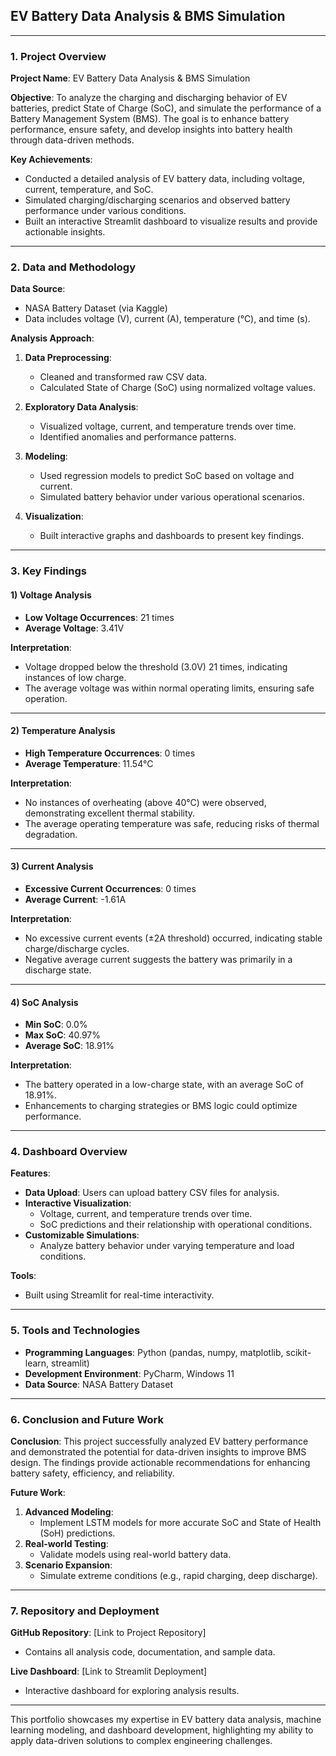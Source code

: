 ## EV Battery Data Analysis & BMS Simulation

---

### **1. Project Overview**

**Project Name**: EV Battery Data Analysis & BMS Simulation

**Objective**:
To analyze the charging and discharging behavior of EV batteries, predict State of Charge (SoC), and simulate the performance of a Battery Management System (BMS). The goal is to enhance battery performance, ensure safety, and develop insights into battery health through data-driven methods.

**Key Achievements**:
- Conducted a detailed analysis of EV battery data, including voltage, current, temperature, and SoC.
- Simulated charging/discharging scenarios and observed battery performance under various conditions.
- Built an interactive Streamlit dashboard to visualize results and provide actionable insights.

---

### **2. Data and Methodology**

**Data Source**:
- NASA Battery Dataset (via Kaggle)
- Data includes voltage (V), current (A), temperature (°C), and time (s).

**Analysis Approach**:
1. **Data Preprocessing**:
   - Cleaned and transformed raw CSV data.
   - Calculated State of Charge (SoC) using normalized voltage values.

2. **Exploratory Data Analysis**:
   - Visualized voltage, current, and temperature trends over time.
   - Identified anomalies and performance patterns.

3. **Modeling**:
   - Used regression models to predict SoC based on voltage and current.
   - Simulated battery behavior under various operational scenarios.

4. **Visualization**:
   - Built interactive graphs and dashboards to present key findings.

---

### **3. Key Findings**

#### **1) Voltage Analysis**
- **Low Voltage Occurrences**: 21 times
- **Average Voltage**: 3.41V

**Interpretation**:
- Voltage dropped below the threshold (3.0V) 21 times, indicating instances of low charge.
- The average voltage was within normal operating limits, ensuring safe operation.

---

#### **2) Temperature Analysis**
- **High Temperature Occurrences**: 0 times
- **Average Temperature**: 11.54°C

**Interpretation**:
- No instances of overheating (above 40°C) were observed, demonstrating excellent thermal stability.
- The average operating temperature was safe, reducing risks of thermal degradation.

---

#### **3) Current Analysis**
- **Excessive Current Occurrences**: 0 times
- **Average Current**: -1.61A

**Interpretation**:
- No excessive current events (±2A threshold) occurred, indicating stable charge/discharge cycles.
- Negative average current suggests the battery was primarily in a discharge state.

---

#### **4) SoC Analysis**
- **Min SoC**: 0.0%
- **Max SoC**: 40.97%
- **Average SoC**: 18.91%

**Interpretation**:
- The battery operated in a low-charge state, with an average SoC of 18.91%.
- Enhancements to charging strategies or BMS logic could optimize performance.

---

### **4. Dashboard Overview**

**Features**:
- **Data Upload**: Users can upload battery CSV files for analysis.
- **Interactive Visualization**:
  - Voltage, current, and temperature trends over time.
  - SoC predictions and their relationship with operational conditions.
- **Customizable Simulations**:
  - Analyze battery behavior under varying temperature and load conditions.

**Tools**:
- Built using Streamlit for real-time interactivity.

---

### **5. Tools and Technologies**

- **Programming Languages**: Python (pandas, numpy, matplotlib, scikit-learn, streamlit)
- **Development Environment**: PyCharm, Windows 11
- **Data Source**: NASA Battery Dataset

---

### **6. Conclusion and Future Work**

**Conclusion**:
This project successfully analyzed EV battery performance and demonstrated the potential for data-driven insights to improve BMS design. The findings provide actionable recommendations for enhancing battery safety, efficiency, and reliability.

**Future Work**:
1. **Advanced Modeling**:
   - Implement LSTM models for more accurate SoC and State of Health (SoH) predictions.
2. **Real-world Testing**:
   - Validate models using real-world battery data.
3. **Scenario Expansion**:
   - Simulate extreme conditions (e.g., rapid charging, deep discharge).

---

### **7. Repository and Deployment**

**GitHub Repository**: [Link to Project Repository]
- Contains all analysis code, documentation, and sample data.

**Live Dashboard**: [Link to Streamlit Deployment]
- Interactive dashboard for exploring analysis results.

---

This portfolio showcases my expertise in EV battery data analysis, machine learning modeling, and dashboard development, highlighting my ability to apply data-driven solutions to complex engineering challenges.

